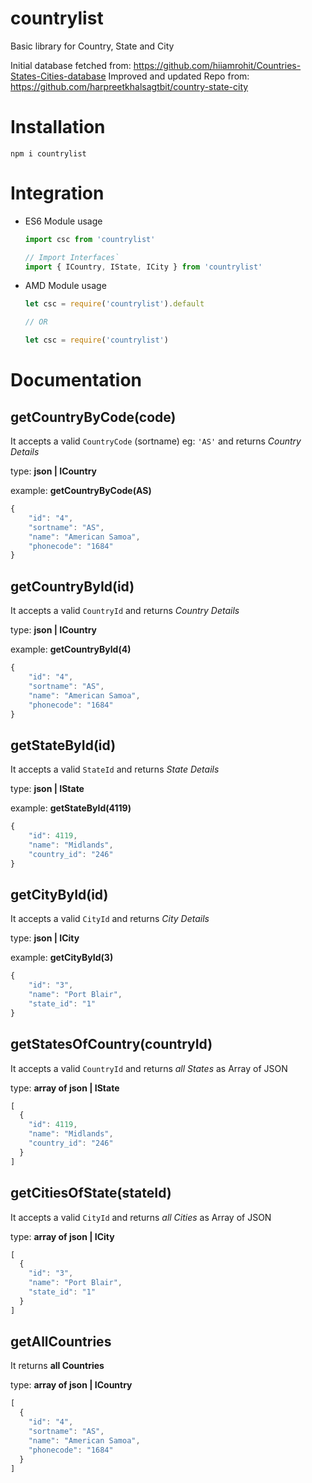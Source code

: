 countrylist
==============================
Basic library for Country, State and City

Initial database fetched from: https://github.com/hiiamrohit/Countries-States-Cities-database
Improved and updated Repo from: https://github.com/harpreetkhalsagtbit/country-state-city

# Installation
`npm i countrylist`


# Integration
  - ES6 Module usage
   
     ```js
     import csc from 'countrylist'

     // Import Interfaces`
     import { ICountry, IState, ICity } from 'countrylist'
     ```
  - AMD Module usage
  
    ```js
    let csc = require('countrylist').default

    // OR

    let csc = require('countrylist')
    ```


# Documentation

getCountryByCode(code)
---------------

It accepts a valid `CountryCode` (sortname) eg: `'AS'` and   returns *Country Details*

type: **json | ICountry**

example: **getCountryByCode(AS)**

```js
{
	"id": "4",
	"sortname": "AS",
	"name": "American Samoa",
	"phonecode": "1684"
}
```

getCountryById(id)
---------------

It accepts a valid `CountryId` and   returns *Country Details*

type: **json | ICountry**

example: **getCountryById(4)**

```js
{
	"id": "4",
	"sortname": "AS",
	"name": "American Samoa",
	"phonecode": "1684"
}
```

getStateById(id)
---------------

It accepts a valid `StateId` and   returns *State Details*

type: **json | IState**

example: **getStateById(4119)**

```js
{
	"id": 4119,
	"name": "Midlands",
	"country_id": "246"
}
```

getCityById(id)
---------------

It accepts a valid `CityId` and   returns *City Details*

type: **json | ICity**

example: **getCityById(3)**

```js
{
	"id": "3",
	"name": "Port Blair",
	"state_id": "1"
}
```

getStatesOfCountry(countryId)
---------------

It accepts a valid `CountryId` and   returns *all States* as Array of JSON

type: **array of json | IState**

```js
[
  {
    "id": 4119,
    "name": "Midlands",
    "country_id": "246"
  }
]

```
getCitiesOfState(stateId)
---------------

It accepts a valid `CityId` and   returns *all Cities* as Array of JSON

type: **array of json | ICity**

```js
[
  {
    "id": "3",
    "name": "Port Blair",
    "state_id": "1"
  }
]

```

getAllCountries
---------------
It returns **all Countries**

type: **array of json | ICountry**

```js
[
  {
    "id": "4",
    "sortname": "AS",
    "name": "American Samoa",
    "phonecode": "1684"
  }
]
```
